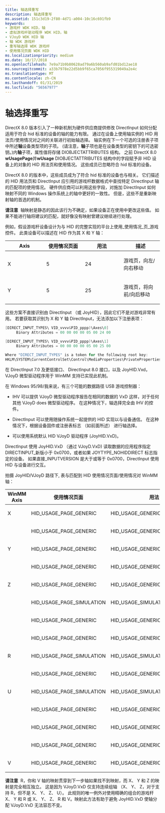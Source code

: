 ```yaml
---
title: 轴选择重写
description: 轴选择重写
ms.assetid: 151c3d19-2f80-4d71-a004-10c16c691fb9
keywords:
- 游戏杆 WDK HID，轴
- 虚拟游戏杆驱动程序 WDK HID，轴
- VJoyD WDK HID 轴
- 轴 WDK 游戏杆
- 重写轴选择 WDK 游戏杆
- 使用情况页面 WDK HID
ms.localizationpriority: medium
ms.date: 10/17/2018
ms.openlocfilehash: 7e9a71b9b80628ad79a6b560ab9afd01bd12ae18
ms.sourcegitcommit: a33b7978e22d5bb9f65ca7056f955319049a2e4c
ms.translationtype: MT
ms.contentlocale: zh-CN
ms.lasthandoff: 01/31/2019
ms.locfileid: "56567977"
---
```

# <a name="axis-selection-overrides"></a>轴选择重写





DirectX 8.0 版本引入了一种新机制为硬件供应商提供修改 DirectInput 如何分配适用于符合 hid 标准的设备的轴的能力有限。 通过在设备上使用轴实例的 HID 用法页/使用情况对之间的关联进行初始轴选择。 轴实例在下一个可选的注册表子项中所述**轴**设备类型项的子项。 (请注意，**轴**子项也是在设备类型的密钥下的可选密钥。)内**轴**子项，属性值将存储 DIOBJECTATTRIBUTES 结构。 之前 DirectX 8.0 **wUsagePage**并**wUsage** DIOBJECTATTRIBUTES 结构中的字段赋予非 HID 设备上的对象的 HID 用法页和使用情况。 这些成员已忽略符合 hid 标准的设备。

DirectX 8.0 的版本中，这些成员成为了符合 hid 标准的设备也与相关。 它们描述的 HID 用法页和 DirectInput 应引用的游戏杆数据格式中查找特定 DirectInput 轴的匹配项的使用情况。 硬件供应商可以利用这些字段，对施加 DirectInput 如何映射不同的 Windows 操作系统上的轴中更好的一致性。 但是，这些不是重新映射轴的首选的机制。

**请注意**  轴映射是静态的因此该行为不确定，如果设备正在使用中更改这些值。 如果不能进行轴将建议的匹配，就好像没有映射曾建议继续进行处理。

 

例如，假设游戏杆设备设计为与 HID 的完整实现的平台上使用\_使用情况\_页\_游戏控件。 此类设备可以描述在 HID 作为其 X 和 Y 轴：

<table>
<colgroup>
<col width="25%" />
<col width="25%" />
<col width="25%" />
<col width="25%" />
</colgroup>
<thead>
<tr class="header">
<th>Axis</th>
<th>使用情况页面</th>
<th>用法</th>
<th>描述</th>
</tr>
</thead>
<tbody>
<tr class="odd">
<td><p>X</p></td>
<td><p>5</p></td>
<td><p>24</p></td>
<td><p>游戏页，向左/向右移动</p></td>
</tr>
<tr class="even">
<td><p>Y</p></td>
<td><p>5</p></td>
<td><p>25</p></td>
<td><p>游戏页，将向前/向后移动</p></td>
</tr>
</tbody>
</table>

 

这些方案不直接识别由 DirectInput （或 JoyHID），因此它们不是对游戏非常有用。 若要获取其识别为 X 和 Y 轴 DirectInput，无法添加以下注册表项：

```cpp
[DIRECT_INPUT_TYPES\ VID_vvvv&PID_pppp)\Axes\0]
     Binary Attributes = 00 00 00 00 05 00 24 00

[DIRECT_INPUT_TYPES\ VID_vvvv&PID_pppp)\Axes\1]
     Binary Attributes = 00 00 00 00 05 00 25 00

Where "DIRECT_INPUT_TYPES" is a token for the following root key:
HKLM\SYSTEM\CurrentControlSet\Control\MediaProperties\PrivateProperties\Joystick\OEM
```

在 DirectInput 7.0 及更低接口、 DirectInput 8.0 接口，以及 JoyHID.Vxd，VJoyD 微型驱动程序用于 WinMM 支持已实现此机制。

在 Windows 95/98/我来说，有三个可能的数据路径 USB 游戏控制器：

-   IHV 可以提供 VJoyD 微型驱动程序报告在相同的数据的 VxD 这样，对于任何其他 VJoyD does 微型驱动程序。 在这种情况下，轴选择完全由 IHV 的控件。

-   DirectInput 可以使用随操作系统一起提供的 HID 实现以与设备通信。 在这种情况下，根据设备固件或注册表标志 （如前面所述） 进行轴选择。

-   可以使用系统默认 HID VJoyD 驱动程序 (JoyHID.VxD)。

DirectInput 使用 JoyHID.VxD （通过 VJoyD.VxD) 读取数据的应用程序指定 DIRECTINPUT\_新版小于 0x0700，或者如果 JOYTYPE\_NOHIDDIRECT 标志指定的设备。 如果直接\_INPUTVERSION 是大于或等于 0x0700，DirectInput 使用 HID 与设备进行交互。

拍摄 JoyHID/VJoyD 路径下, 表与匹配到 HID 使用情况页面/使用情况对 WinMM 轴：

<table>
<colgroup>
<col width="33%" />
<col width="33%" />
<col width="33%" />
</colgroup>
<thead>
<tr class="header">
<th>WinMM Axis</th>
<th>使用情况页面</th>
<th>用法</th>
</tr>
</thead>
<tbody>
<tr class="odd">
<td><p>X</p></td>
<td><p>HID_USAGE_PAGE_GENERIC</p></td>
<td><p>HID_USAGE_GENERIC_X</p></td>
</tr>
<tr class="even">
<td></td>
<td><p>HID_USAGE_PAGE_GENERIC</p></td>
<td><p>HID_USAGE_GENERIC_RY</p></td>
</tr>
<tr class="odd">
<td><p>Y</p></td>
<td><p>HID_USAGE_PAGE_GENERIC</p></td>
<td><p>HID_USAGE_GENERIC_Y</p></td>
</tr>
<tr class="even">
<td></td>
<td><p>HID_USAGE_PAGE_GENERIC</p></td>
<td><p>HID_USAGE_GENERIC_RX</p></td>
</tr>
<tr class="odd">
<td><p>Z</p></td>
<td><p>HID_USAGE_PAGE_GENERIC</p></td>
<td><p>HID_USAGE_GENERIC_Z</p></td>
</tr>
<tr class="even">
<td></td>
<td><p>HID_USAGE_PAGE_SIMULATION</p></td>
<td><p>HID_USAGE_SIMULATION_THROTTLE</p></td>
</tr>
<tr class="odd">
<td></td>
<td><p>HID_USAGE_PAGE_GENERIC</p></td>
<td><p>HID_USAGE_GENERIC_SLIDER</p></td>
</tr>
<tr class="even">
<td></td>
<td><p>HID_USAGE_PAGE_GENERIC</p></td>
<td><p>HID_USAGE_GENERIC_DIAL</p></td>
</tr>
<tr class="odd">
<td><p>R</p></td>
<td><p>HID_USAGE_PAGE_SIMULATION</p></td>
<td><p>HID_USAGE_SIMULATION_RUDDER</p></td>
</tr>
<tr class="even">
<td></td>
<td><p>HID_USAGE_PAGE_GENERIC</p></td>
<td><p>HID_USAGE_GENERIC_RZ</p></td>
</tr>
<tr class="odd">
<td><p>U</p></td>
<td><p>HID_USAGE_PAGE_SIMULATION</p></td>
<td><p>HID_USAGE_SIMULATION_THROTTLE</p></td>
</tr>
<tr class="even">
<td></td>
<td><p>HID_USAGE_PAGE_GENERIC</p></td>
<td><p>HID_USAGE_GENERIC_SLIDER</p></td>
</tr>
<tr class="odd">
<td></td>
<td><p>HID_USAGE_PAGE_GENERIC</p></td>
<td><p>HID_USAGE_GENERIC_DIAL</p></td>
</tr>
<tr class="even">
<td></td>
<td><p>HID_USAGE_PAGE_GENERIC</p></td>
<td><p>HID_USAGE_GENERIC_RY</p></td>
</tr>
<tr class="odd">
<td><p>V</p></td>
<td><p>HID_USAGE_PAGE_GENERIC</p></td>
<td><p>HID_USAGE_GENERIC_RX</p></td>
</tr>
</tbody>
</table>

 

**请注意**  R，你和 V 轴的映射贯穿到下一步轴如果找不到映射，而 X、 Y 和 Z 的映射是完全相互独立。 这是因为 VJoyD.VxD 仅支持连续组轴 （X、 Y、 Z，对于支持 R，但不是 X、 Y、 Z、 U）。 此规则的唯一例外对使用精确的组合的游戏杆 X、 Y 和 R 或 X、 Y、 Z、 R 和 V。映射此方法有助于避免 JoyHID.VxD 使轴分配 VJoyD.VxD 无法容忍不变。

 

 

 




